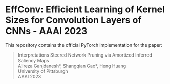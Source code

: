 # EffConv: Efficient Learning of Kernel Sizes for Convolution Layers of CNNs - AAAI 2023
This repository contains the official PyTorch implementation for the paper:
> Interpretations Steered Network Pruning via Amortized Inferred Saliency Maps  
> Alireza Ganjdanesh*, Shangqian Gao*, Heng Huang   
> University of Pittsburgh  
> AAAI 2023
